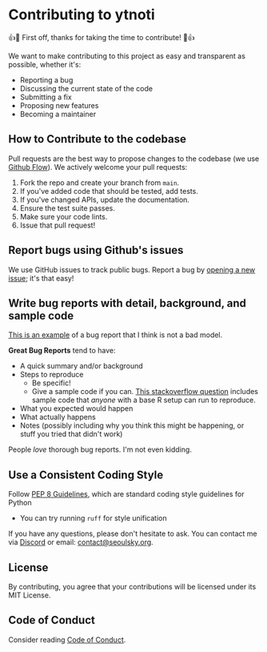 # Contributing to ytnoti

:+1::tada: First off, thanks for taking the time to contribute! :tada::+1:

We want to make contributing to this project as easy and transparent as possible, whether it's:

- Reporting a bug
- Discussing the current state of the code
- Submitting a fix
- Proposing new features
- Becoming a maintainer

## How to Contribute to the codebase

Pull requests are the best way to propose changes to the codebase (we use [Github Flow](https://guides.github.com/introduction/flow/index.html)). We actively welcome your pull requests:

1. Fork the repo and create your branch from `main`.
2. If you've added code that should be tested, add tests.
3. If you've changed APIs, update the documentation.
4. Ensure the test suite passes.
5. Make sure your code lints.
6. Issue that pull request!

## Report bugs using Github's issues

We use GitHub issues to track public bugs. Report a bug by [opening a new issue](https://github.com/SeoulSKY/SoruSora/issues); it's that easy!

## Write bug reports with detail, background, and sample code

[This is an example](http://stackoverflow.com/q/12488905/180626) of a bug report that I think is not a bad model.

**Great Bug Reports** tend to have:

- A quick summary and/or background
- Steps to reproduce
  - Be specific!
  - Give a sample code if you can. [This stackoverflow question](http://stackoverflow.com/q/12488905/180626) includes sample code that _anyone_ with a base R setup can run to reproduce.
- What you expected would happen
- What actually happens
- Notes (possibly including why you think this might be happening, or stuff you tried that didn't work)

People _love_ thorough bug reports. I'm not even kidding.

## Use a Consistent Coding Style

Follow [PEP 8 Guidelines](https://peps.python.org/pep-0008/), which are standard coding style guidelines for Python

- You can try running `ruff` for style unification

If you have any questions, please don't hesitate to ask. You can contact me via [Discord](https://discord.seoulsky.org) or email: contact@seoulsky.org.

## License

By contributing, you agree that your contributions will be licensed under its MIT License.

## Code of Conduct

Consider reading [Code of Conduct](https://github.com/SeoulSKY/ytnoti/blob/master/docs/CODE_OF_CONDUCT.md).

